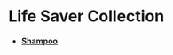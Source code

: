 # Life Saver Collection

* [**Shampoo**](https://github.com/Ding3LI/AdwareSolver/blob/main/Shampoo_extension.md) 

